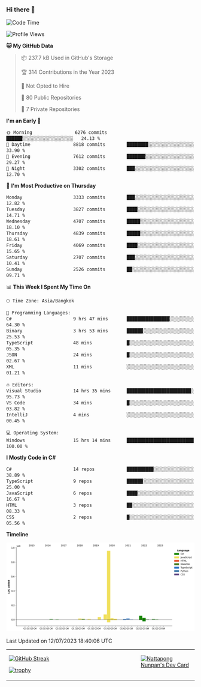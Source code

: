 ### Hi there 👋

<!--START_SECTION:waka-->
![Code Time](http://img.shields.io/badge/Code%20Time-668%20hrs%2045%20mins-blue)

![Profile Views](http://img.shields.io/badge/Profile%20Views-0-blue)

**🐱 My GitHub Data** 

> 📦 237.7 kB Used in GitHub's Storage 
 > 
> 🏆 314 Contributions in the Year 2023
 > 
> 🚫 Not Opted to Hire
 > 
> 📜 80 Public Repositories 
 > 
> 🔑 7 Private Repositories 
 > 
**I'm an Early 🐤** 

```text
🌞 Morning                6276 commits        ██████░░░░░░░░░░░░░░░░░░░   24.13 % 
🌆 Daytime                8818 commits        ████████░░░░░░░░░░░░░░░░░   33.90 % 
🌃 Evening                7612 commits        ███████░░░░░░░░░░░░░░░░░░   29.27 % 
🌙 Night                  3302 commits        ███░░░░░░░░░░░░░░░░░░░░░░   12.70 % 
```
📅 **I'm Most Productive on Thursday** 

```text
Monday                   3333 commits        ███░░░░░░░░░░░░░░░░░░░░░░   12.82 % 
Tuesday                  3827 commits        ████░░░░░░░░░░░░░░░░░░░░░   14.71 % 
Wednesday                4707 commits        █████░░░░░░░░░░░░░░░░░░░░   18.10 % 
Thursday                 4839 commits        █████░░░░░░░░░░░░░░░░░░░░   18.61 % 
Friday                   4069 commits        ████░░░░░░░░░░░░░░░░░░░░░   15.65 % 
Saturday                 2707 commits        ███░░░░░░░░░░░░░░░░░░░░░░   10.41 % 
Sunday                   2526 commits        ██░░░░░░░░░░░░░░░░░░░░░░░   09.71 % 
```


📊 **This Week I Spent My Time On** 

```text
🕑︎ Time Zone: Asia/Bangkok

💬 Programming Languages: 
C#                       9 hrs 47 mins       ████████████████░░░░░░░░░   64.30 % 
Binary                   3 hrs 53 mins       ██████░░░░░░░░░░░░░░░░░░░   25.53 % 
TypeScript               48 mins             █░░░░░░░░░░░░░░░░░░░░░░░░   05.35 % 
JSON                     24 mins             █░░░░░░░░░░░░░░░░░░░░░░░░   02.67 % 
XML                      11 mins             ░░░░░░░░░░░░░░░░░░░░░░░░░   01.21 % 

🔥 Editors: 
Visual Studio            14 hrs 35 mins      ████████████████████████░   95.73 % 
VS Code                  34 mins             █░░░░░░░░░░░░░░░░░░░░░░░░   03.82 % 
IntelliJ                 4 mins              ░░░░░░░░░░░░░░░░░░░░░░░░░   00.45 % 

💻 Operating System: 
Windows                  15 hrs 14 mins      █████████████████████████   100.00 % 
```

**I Mostly Code in C#** 

```text
C#                       14 repos            ██████████░░░░░░░░░░░░░░░   38.89 % 
TypeScript               9 repos             ██████░░░░░░░░░░░░░░░░░░░   25.00 % 
JavaScript               6 repos             ████░░░░░░░░░░░░░░░░░░░░░   16.67 % 
HTML                     3 repos             ██░░░░░░░░░░░░░░░░░░░░░░░   08.33 % 
CSS                      2 repos             █░░░░░░░░░░░░░░░░░░░░░░░░   05.56 % 
```



**Timeline**

![Lines of Code chart](https://raw.githubusercontent.com/aixasz/aixasz/main/assets/bar_graph.png)


 Last Updated on 12/07/2023 18:40:06 UTC
<!--END_SECTION:waka-->

<table>
<tr>
<td width="70%" valign="top">
 
 [![GitHub Streak](http://github-readme-streak-stats.herokuapp.com?user=aixasz&theme=github-dark&hide_border=true&date_format=%5BY%20%5DM%20j)](https://git.io/streak-stats)

 [![trophy](https://github-profile-trophy.vercel.app/?username=aixasz&theme=onedark)](https://github.com/ryo-ma/github-profile-trophy)
 </td>
<td width="30%" valign="top">
 
<a href="https://app.daily.dev/aixasz"><img src="https://api.daily.dev/devcards/403207936e6547c9a85ea449e9f3abe8.png?r=re8" alt="Nattapong Nunpan's Dev Card"/></a>

 </td>
</tr>
</table>
 
